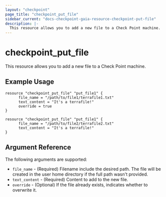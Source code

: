 ```yaml
---
layout: "checkpoint"
page_title: "checkpoint_put_file"
sidebar_current: "docs-checkpoint-gaia-resource-checkpoint-put-file"
description: |-
  This resource allows you to add a new file to a Check Point machine.
---
```


# checkpoint_put_file

This resource allows you to add a new file to a Check Point machine.

## Example Usage


```hcl
resource "checkpoint_put_file" "put_file1" {
      file_name = "/path/to/file1/terrafile1.txt"
      text_content = "It's a terrafile!"
      override = true
}

resource "checkpoint_put_file" "put_file1" {
      file_name = "/path/to/file2/terrafile2.txt"
      text_content = "It's a terrafile!"
}
```

## Argument Reference

The following arguments are supported:

* `file_name` - (Required) Filename include the desired path. The file will be created in the user home directory if the full path wasn't provided.
* `text_content` - (Required) Content to add to the new file. 
* `override` - (Optional) If the file already exists, indicates whether to overwrite it.













